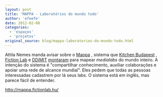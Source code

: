 ```yaml
---
layout: post
title: 'MAPPA - Laboratórios do mundo todo'
author: 'efeefe'
date: 2012-02-08
categories:
  - 'espaços'
  - 'projetos'
original_source: blog/mappa-laboratorios-do-mundo-todo.html
---
```


Attila Nemes manda avisar sobre o [Mappa](http://mappa.fictionlab.hu/) , sistema que [Kitchen Budapest](http://kitchenbudapest.hu/) , [Fiction Lab](http://fictionlab.hu/) e [DDiMIT](http://ddimit.org/) [montaram](http://fictionlab.hu/?page_id=21) para mapear *medialabs* do mundo inteiro. A intenção do sistema é \"compartilhar conhecimento, auxiliar colaborações e apoiar uma rede de alcance mundial\". Eles pedem que todas as pessoas interessadas cadastrem por lá seus labs. O sistema está em inglês, mas parece fácil de entender.

<http://mappa.fictionlab.hu/>

<div>

</div>

